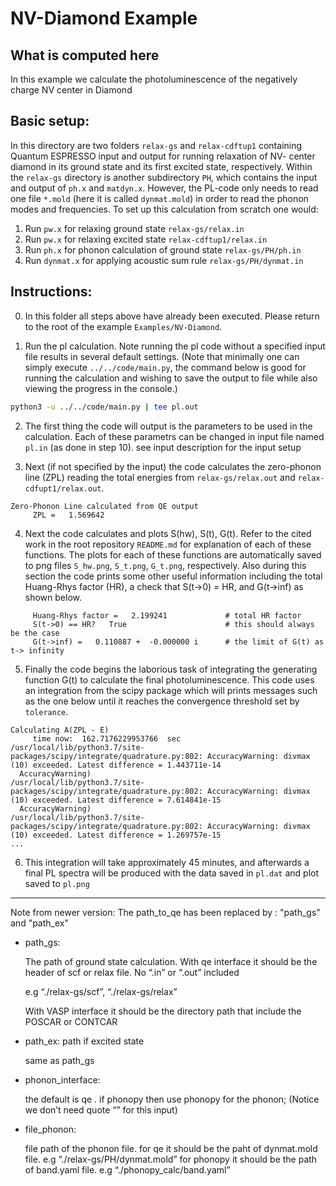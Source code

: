 NV-Diamond Example
===================================

What is computed here
-----------------------------------
In this example we calculate the photoluminescence of the negatively charge NV center in Diamond

Basic setup:
-----------------------------------
In this directory are two folders `relax-gs` and `relax-cdftup1` containing Quantum ESPRESSO input and output for running relaxation of NV- center diamond in its ground state and its first excited state, respectively. Within the `relax-gs` directory is another subdirectory `PH`, which contains the input and output of `ph.x` and `matdyn.x`. However, the PL-code only needs to read one file `*.mold` (here it is called `dynmat.mold`) in order to read the phonon modes and frequencies. To set up this calculation from scratch one would:

1. Run `pw.x` for relaxing ground state `relax-gs/relax.in`
2. Run `pw.x` for relaxing excited state `relax-cdftup1/relax.in`
3. Run `ph.x` for phonon calculation of ground state `relax-gs/PH/ph.in`
4. Run `dynmat.x` for applying acoustic sum rule `relax-gs/PH/dynmat.in`

Instructions:
-----------------------------------
0. In this folder all steps above have already been executed. Please return to the root of the example `Examples/NV-Diamond`.

1. Run the pl calculation. Note running the pl code without a specified input file results in several default settings. (Note that minimally one can simply execute `../../code/main.py`, the command below is good for running the calculation and wishing to save the output to file while also viewing the progress in the console.)

```bash
python3 -u ../../code/main.py | tee pl.out
```

2. The first thing the code will output is the parameters to be used in the calculation. Each of these parametrs can be changed in input file named `pl.in` (as done in step 10).
see input description for the input setup


3. Next (if not specified by the input) the code calculates the zero-phonon line (ZPL) reading the total energies from `relax-gs/relax.out` and `relax-cdfupt1/relax.out`.

```
Zero-Phonon Line calculated from QE output
     ZPL =   1.569642
```

4. Next the code calculates and plots S(hw), S(t), G(t). Refer to the cited work in the root repository `README.md` for explanation of each of these functions. The plots for each of these functions are automatically saved to png files `S_hw.png`, `S_t.png`, `G_t.png`, respectively. Also during this section the code prints some other useful information including the total Huang-Rhys factor (HR), a check that S(t->0) = HR, and G(t->inf) as shown below.

```
     Huang-Rhys factor =   2.199241             # total HR factor
     S(t->0) == HR?   True                      # this should always be the case
     G(t->inf) =   0.110887 +  -0.000000 i      # the limit of G(t) as t-> infinity
```

5. Finally the code begins the laborious task of integrating the generating function G(t) to calculate the final photoluminescence. This code uses an integration from the scipy package which will prints messages such as the one below until it reaches the convergence threshold set by `tolerance`.

```
Calculating A(ZPL - E)
     time now:  162.7176229953766  sec
/usr/local/lib/python3.7/site-packages/scipy/integrate/quadrature.py:802: AccuracyWarning: divmax (10) exceeded. Latest difference = 1.443711e-14
  AccuracyWarning)
/usr/local/lib/python3.7/site-packages/scipy/integrate/quadrature.py:802: AccuracyWarning: divmax (10) exceeded. Latest difference = 7.614841e-15
  AccuracyWarning)
/usr/local/lib/python3.7/site-packages/scipy/integrate/quadrature.py:802: AccuracyWarning: divmax (10) exceeded. Latest difference = 1.269757e-15
...
```

6. This integration will take approximately 45 minutes, and afterwards a final PL spectra will be produced with the data saved in `pl.dat` and plot saved to `pl.png`


-----------------------------------
Note from newer version:
The path_to_qe has been replaced by : "path_gs" and "path_ex"
- path_gs:
    
    The path of ground state calculation. 
    With qe interface it should be the header of scf or relax file. No “.in” or “.out” included
    
    e.g “./relax-gs/scf”, “./relax-gs/relax”
    
    With VASP interface it should be the directory path that include the POSCAR or CONTCAR
    
- path_ex: path if excited state
    
    same as path_gs
    
- phonon_interface:
    
    the default is qe . if phonopy then use phonopy for the phonon;
    (Notice we don’t need quote “” for this input)
    
- file_phonon:
    
    file path of the phonon file. 
    for qe it should be the paht of dynmat.mold file. e.g “./relax-gs/PH/dynmat.mold”
    for phonopy it should be the path of band.yaml file. e.g “./phonopy_calc/band.yaml”
